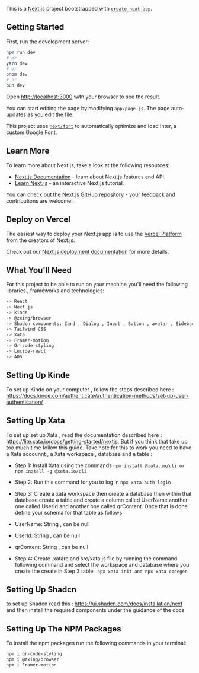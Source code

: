 This is a [Next.js](https://nextjs.org/) project bootstrapped with [`create-next-app`](https://github.com/vercel/next.js/tree/canary/packages/create-next-app).

## Getting Started

First, run the development server:

```bash
npm run dev
# or
yarn dev
# or
pnpm dev
# or
bun dev
```

Open [http://localhost:3000](http://localhost:3000) with your browser to see the result.

You can start editing the page by modifying `app/page.js`. The page auto-updates as you edit the file.

This project uses [`next/font`](https://nextjs.org/docs/basic-features/font-optimization) to automatically optimize and load Inter, a custom Google Font.

## Learn More

To learn more about Next.js, take a look at the following resources:

- [Next.js Documentation](https://nextjs.org/docs) - learn about Next.js features and API.
- [Learn Next.js](https://nextjs.org/learn) - an interactive Next.js tutorial.

You can check out [the Next.js GitHub repository](https://github.com/vercel/next.js/) - your feedback and contributions are welcome!

## Deploy on Vercel

The easiest way to deploy your Next.js app is to use the [Vercel Platform](https://vercel.com/new?utm_medium=default-template&filter=next.js&utm_source=create-next-app&utm_campaign=create-next-app-readme) from the creators of Next.js.

Check out our [Next.js deployment documentation](https://nextjs.org/docs/deployment) for more details.


## What You'll Need

For this project to be able to run on your mechine you'll need  the following libraries , frameworks and technologies:
````bash
-> React
-> Next js
-> kinde
-> @zxing/browser
-> Shadcn components: Card , Dialog , Input , Button , avatar , Sidebar1 
-> Tailwind CSS
-> Xata
-> Framer-motion
-> Qr-code-styling
-> Lucide-react
-> AOS
````

 ## Setting Up Kinde

 To set up Kinde on your computer , follow the steps described here : https://docs.kinde.com/authenticate/authentication-methods/set-up-user-authentication/



 ## Setting Up Xata

 To set up set up Xata , read the documentation described here : https://lite.xata.io/docs/getting-started/nextjs. But if you think that take up too much time follow this guide. Take note for this to work you need to have a Xata accounnt , a Xata workspace , database and a table :

 - Step 1:   Install Xata using the commands ```` npm install @xata.io/cli or npm install -g @xata.io/cli ````

-  Step 2:   Run this command for you to log in  ```` npx xata auth login ````

 - Step 3:   Create a xata workspace then create a database then within that database create a table and create a column called UserName  another one called UserId and another one called qrContent. Once that is done define your schema for that table as follows:

 - UserName: String , can be null 
 -  UserId: String , can be null 
 -  qrContent: String , can be null 
 
-  Step 4:   Create .xatarc and src/xata.js file by running the command following command and select the workspace and database where you create the create in Step 3 table  ```` npx xata init and npx xata codegen```` 
            
            
 

 ## Setting Up Shadcn 

 to set up Shadcn read this : https://ui.shadcn.com/docs/installation/next and then install the required components under the guidance of the docs 

## Setting Up The NPM Packages

To install the npm packages run the following commands in your terminal:

 ````bash
 npm i qr-code-styling 
 npm i @zxing/browser
 npm i Framer-motion
````